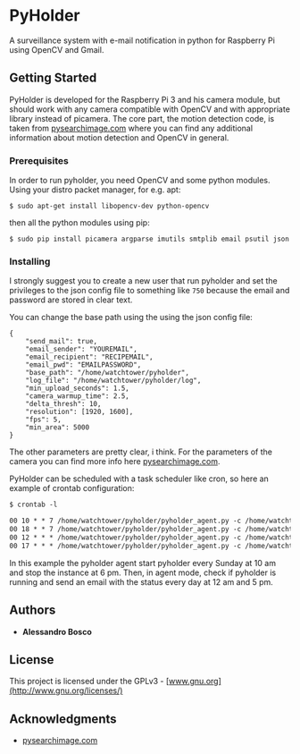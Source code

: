 # PyHolder
A surveillance system with e-mail notification in python for Raspberry Pi using OpenCV and Gmail.
## Getting Started
PyHolder is developed for the Raspberry Pi 3 and his camera module, but should work with any camera compatible with OpenCV and with appropriate library instead of picamera.
The core part, the motion detection code, is taken from [pysearchimage.com](http://www.pyimagesearch.com/) where you can find any additional information about motion detection and OpenCV in general. 

### Prerequisites

In order to run pyholder, you need OpenCV and some python modules.
Using your distro packet manager, for e.g. apt:

```
$ sudo apt-get install libopencv-dev python-opencv

```
then all the python modules using pip:
```
$ sudo pip install picamera argparse imutils smtplib email psutil json
```

### Installing

I strongly suggest you to create a new user that run pyholder and set the privileges to the json config file to something like ```750``` because the email and password are stored in clear text.

You can change the base path using the using the json config file:

```
{
	"send_mail": true,
	"email_sender": "YOUREMAIL",
	"email_recipient": "RECIPEMAIL",
	"email_pwd": "EMAILPASSWORD",
	"base_path": "/home/watchtower/pyholder",
	"log_file": "/home/watchtower/pyholder/log",
	"min_upload_seconds": 1.5,
	"camera_warmup_time": 2.5,
	"delta_thresh": 10,
	"resolution": [1920, 1600],
	"fps": 5,
	"min_area": 5000
}
```
The other parameters are pretty clear, i think.
For the parameters of the camera you can find more info here [pysearchimage.com](http://www.pyimagesearch.com/).

PyHolder can be scheduled with a task scheduler like cron, so here an example of crontab configuration:
```markdown
$ crontab -l

00 10 * * 7 /home/watchtower/pyholder/pyholder_agent.py -c /home/watchtower/pyholder/conf.json --start
00 18 * * 7 /home/watchtower/pyholder/pyholder_agent.py -c /home/watchtower/pyholder/conf.json --stop
00 12 * * * /home/watchtower/pyholder/pyholder_agent.py -c /home/watchtower/pyholder/conf.json --agent
00 17 * * * /home/watchtower/pyholder/pyholder_agent.py -c /home/watchtower/pyholder/conf.json --agent


```
In this example the pyholder agent start pyholder every Sunday at 10 am and stop the instance at 6 pm. Then, in agent mode, check if pyholder is running and send an email with the status every day at 12 am and 5 pm.
### 

## Authors

* **Alessandro Bosco**
## License

This project is licensed under the GPLv3 - [www.gnu.org](http://www.gnu.org/licenses/)

## Acknowledgments

* [pysearchimage.com](http://www.pyimagesearch.com/)

